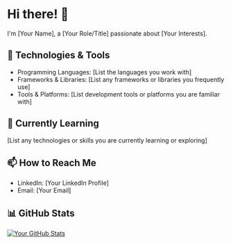 # Hi there! 👋

I'm [Your Name], a [Your Role/Title] passionate about [Your Interests].

## 🔧 Technologies & Tools

- Programming Languages: [List the languages you work with]
- Frameworks & Libraries: [List any frameworks or libraries you frequently use]
- Tools & Platforms: [List development tools or platforms you are familiar with]

## 🌱 Currently Learning

[List any technologies or skills you are currently learning or exploring]

## 📫 How to Reach Me

- LinkedIn: [Your LinkedIn Profile]
- Email: [Your Email]

## 📊 GitHub Stats

[![Your GitHub Stats](https://github-readme-stats.vercel.app/api?username=Scvirel&show_icons=true&count_private=true)](https://github.com/anuraghazra/github-readme-stats)
